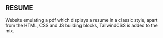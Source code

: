 ## RESUME

Website emulating a pdf which displays a resume in a classic style, apart from the HTML, CSS and JS building blocks, TailwindCSS is added to the mix.